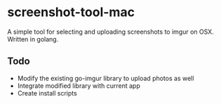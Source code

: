 # screenshot-tool-mac
A simple tool for selecting and uploading screenshots to imgur on OSX. Written in golang.

## Todo
* Modify the existing go-imgur library to upload photos as well
* Integrate modified library with current app
* Create install scripts
